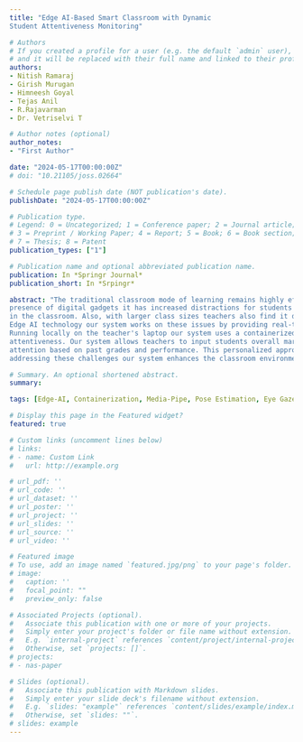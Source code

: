 ```yaml
---
title: "Edge AI-Based Smart Classroom with Dynamic
Student Attentiveness Monitoring"

# Authors
# If you created a profile for a user (e.g. the default `admin` user), write the username (folder name) here 
# and it will be replaced with their full name and linked to their profile.
authors:
- Nitish Ramaraj
- Girish Murugan
- Himneesh Goyal 
- Tejas Anil
- R.Rajavarman
- Dr. Vetriselvi T

# Author notes (optional)
author_notes:
- "First Author"

date: "2024-05-17T00:00:00Z"
# doi: "10.21105/joss.02664"

# Schedule page publish date (NOT publication's date).
publishDate: "2024-05-17T00:00:00Z"

# Publication type.
# Legend: 0 = Uncategorized; 1 = Conference paper; 2 = Journal article;
# 3 = Preprint / Working Paper; 4 = Report; 5 = Book; 6 = Book section;
# 7 = Thesis; 8 = Patent
publication_types: ["1"]

# Publication name and optional abbreviated publication name.
publication: In *Springr Journal*
publication_short: In *Srpingr*

abstract: "The traditional classroom mode of learning remains highly effective for student learning. However, with the increasing
presence of digital gadgets it has increased distractions for students making it challenging for students to maintain their focus levels
in the classroom. Also, with larger class sizes teachers also find it difficult to monitor and engage with students effectively. Using
Edge AI technology our system works on these issues by providing real-time insights into student activity in the classroom.
Running locally on the teacher's laptop our system uses a containerized AI model to analyze live camera feeds and track
attentiveness. Our system allows teachers to input students overall marks which is used to dynamically adjust the threshold level of
attention based on past grades and performance. This personalized approach supports each student's learning journey. By
addressing these challenges our system enhances the classroom environment and makes learning more effective."

# Summary. An optional shortened abstract.
summary: 

tags: [Edge-AI, Containerization, Media-Pipe, Pose Estimation, Eye Gaze Tracking, OpenCV]

# Display this page in the Featured widget?
featured: true

# Custom links (uncomment lines below)
# links:
# - name: Custom Link
#   url: http://example.org

# url_pdf: ''
# url_code: ''
# url_dataset: ''
# url_poster: ''
# url_project: ''
# url_slides: ''
# url_source: ''
# url_video: ''

# Featured image
# To use, add an image named `featured.jpg/png` to your page's folder. 
# image:
#   caption: ''
#   focal_point: ""
#   preview_only: false

# Associated Projects (optional).
#   Associate this publication with one or more of your projects.
#   Simply enter your project's folder or file name without extension.
#   E.g. `internal-project` references `content/project/internal-project/index.md`.
#   Otherwise, set `projects: []`.
# projects:
# - nas-paper

# Slides (optional).
#   Associate this publication with Markdown slides.
#   Simply enter your slide deck's filename without extension.
#   E.g. `slides: "example"` references `content/slides/example/index.md`.
#   Otherwise, set `slides: ""`.
# slides: example
---
```

